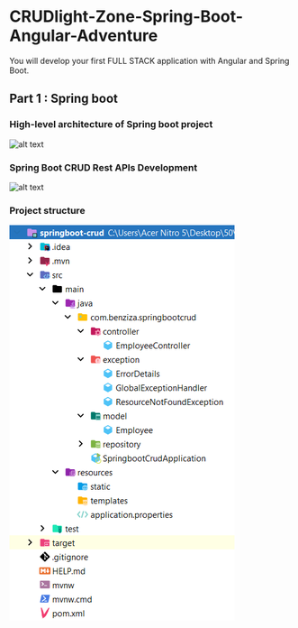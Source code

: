 # CRUDlight-Zone-Spring-Boot-Angular-Adventure

You will develop your first FULL STACK application with Angular and Spring Boot.

## Part 1 : Spring boot

### High-level architecture of Spring boot project

![alt text](https://1.bp.blogspot.com/-RQzOFkRUsYA/XpsSnCJippI/AAAAAAAAHqg/0SFJziXy2HAo_Um-4_FJX_Kb2qjs6p6OACLcBGAsYHQ/s1600/springboot-crud-rest-api.png)

### Spring Boot CRUD Rest APIs Development

![alt text](https://4.bp.blogspot.com/-GIlhRU_3AdQ/W5trMB5AyII/AAAAAAAADyE/b8LXiR5fiFYC2Z9GdYiOYjV6w5gZv9jaQCLcBGAs/s1600/rest-api-list.PNG)

### Project structure

![alt text](images/project_structure.png)
